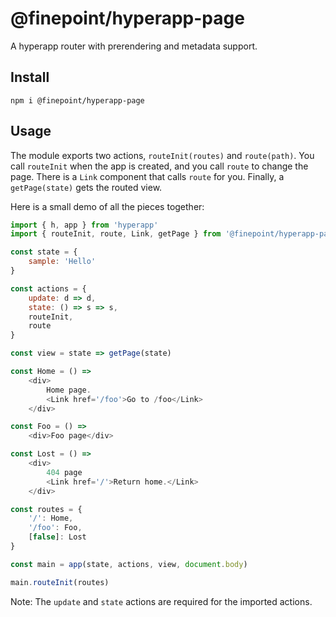 # @finepoint/hyperapp-page

A hyperapp router with prerendering and metadata support.

## Install

```
npm i @finepoint/hyperapp-page
```

## Usage

The module exports two actions, `routeInit(routes)` and `route(path)`. You call `routeInit` when the app is created, and you call `route` to change the page. There is a `Link` component that calls `route` for you. Finally, a `getPage(state)` gets the routed view.

Here is a small demo of all the pieces together:

```js
import { h, app } from 'hyperapp'
import { routeInit, route, Link, getPage } from '@finepoint/hyperapp-page'

const state = {
    sample: 'Hello'
}

const actions = {
    update: d => d,
    state: () => s => s,
    routeInit,
    route
}

const view = state => getPage(state)

const Home = () =>
    <div>
        Home page.
        <Link href='/foo'>Go to /foo</Link>
    </div>

const Foo = () =>
    <div>Foo page</div>

const Lost = () =>
    <div>
        404 page
        <Link href='/'>Return home.</Link>
    </div>

const routes = {
    '/': Home,
    '/foo': Foo,
    [false]: Lost
}

const main = app(state, actions, view, document.body)

main.routeInit(routes)
```

Note: The `update` and `state` actions are required for the imported actions.